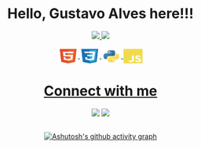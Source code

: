 <div align="center">
  <h1>Hello, Gustavo Alves here!!!</h1>
</div>
<div align="center">
  <a href="https://github.com/ogustavoalves">
  <img height="145em" src="https://github-readme-stats.vercel.app/api?username=ogustavoalves&show_icons=true&theme=highcontrast&include_all_commits=false&count_private=true"/>
  <img height="145em" src="https://github-readme-stats.vercel.app/api/top-langs/?username=ogustavoalves&layout=compact&langs_count=7&theme=highcontrast"/>
</div>
<div style="display:inline_block" align="center"><br>
  <img align="center" alt="Gustavo-HTML" height="30" width="40" src="https://raw.githubusercontent.com/devicons/devicon/master/icons/html5/html5-original.svg">
  <img align="center" alt="Gustavo-CSS" height="30" width="40" src="https://raw.githubusercontent.com/devicons/devicon/master/icons/css3/css3-original.svg">
  <img align="center" alt="Gustavo-Python" height="30" width="40" src="https://raw.githubusercontent.com/devicons/devicon/master/icons/python/python-original.svg">
  <img align="center" alt="Gustavo-Js" height="30" width="40" src="https://raw.githubusercontent.com/devicons/devicon/master/icons/javascript/javascript-plain.svg">
</div>
  <h1 align="center">Connect with me</h1>
<div align="center"> 
  <a href="https://instagram.com/" target="_blank"><img src="https://img.shields.io/badge/-Instagram-%23E4405F?style=for-the-badge&logo=instagram&logoColor=white" target="_blank"></a>
  <a href="https://www.linkedin.com/in/gustavo-alves-073640248/" target="_blank"><img src="https://img.shields.io/badge/-LinkedIn-%230077B5?style=for-the-badge&logo=linkedin&logoColor=white" target="_blank"></a> 
  
  ##
  
   [![Ashutosh's github activity graph](https://activity-graph.herokuapp.com/graph?username=ogustavoalves&theme=highcontrast)](https://github.com/ashutosh00710/github-readme-activity-graph)
  
 
